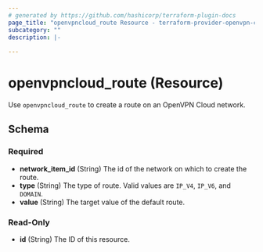 ```yaml
---
# generated by https://github.com/hashicorp/terraform-plugin-docs
page_title: "openvpncloud_route Resource - terraform-provider-openvpn-cloud"
subcategory: ""
description: |-
  
---
```


# openvpncloud_route (Resource)

Use `openvpncloud_route` to create a route on an OpenVPN Cloud network.



<!-- schema generated by tfplugindocs -->
## Schema

### Required

- **network_item_id** (String) The id of the network on which to create the route.
- **type** (String) The type of route. Valid values are `IP_V4`, `IP_V6`, and `DOMAIN`.
- **value** (String) The target value of the default route.

### Read-Only

- **id** (String) The ID of this resource.


